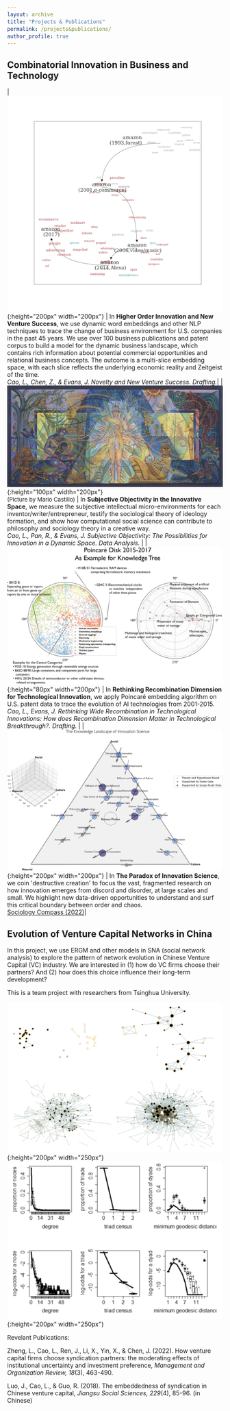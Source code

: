 ```yaml
---
layout: archive
title: "Projects & Publications"
permalink: /projects&publications/
author_profile: true
---
```


Combinatorial Innovation in Business and Technology
-----

| ![amazon2](amazon2.png){:height="200px" width="200px"} | In <strong>Higher Order Innovation and New Venture Success</strong>, we use dynamic word embeddings and other NLP techniques to trace the change of business environment for U.S. companies in the past 45 years. We use over 100 business publications and patent corpus to build a model for the dynamic business landscape, which contains rich information about potential commercial opportunities and relational business concepts. The outcome is a multi-slice embedding space, with each slice reflects the underlying economic reality and Zeitgeist of the time.<br>*Cao, L., Chen, Z., & Evans, J. Novelty and New Venture Success. Drafting.*| 
| ![breath](breath.jpg){:height="100px" width="200px"}<br><font size=2>(Picture by Mario Castillo)</font> | In <strong>Subjective Objectivity in the Innovative Space</strong>, we measure the subjective intellectual micro-environments for each inventor/writer/entrepreneur, testify the sociological theory of ideology formation, and show how computational social science can contribute to philosophy and sociology theory in a creative way. <br>*Cao, L., Pan, R., & Evans, J. Subjective Objectivity: The Possibilities for Innovation in a Dynamic Space. Data Analysis.* | 
| ![poincare](poincare.png){:height="80px" width="200px"} | In <strong>Rethinking Recombination Dimension for Technological Innovation</strong>, we apply Poincaré embedding algorithm on U.S. patent data to trace the evolution of AI technologies from 2001-2015. <br>*Cao, L., Evans, J. Rethinking Wide Recombination in Technological Innovations: How does Recombination Dimension Matter in Technological Breakthrough?. Drafting.* | 
| ![triangle](triangle.jpg){:height="200px" width="200px"} | In <strong>The Paradox of Innovation Science</strong>, we coin 'destructive creation' to focus the vast, fragmented research on how innovation emerges from discord and disorder, at large scales and small. We highlight new data-driven opportunities to understand and surf this critical boundary between order and chaos. <br>[Sociology Compass (2022)](https://compass.onlinelibrary.wiley.com/doi/full/10.1111/soc4.13043)| 


Evolution of Venture Capital Networks in China
------
In this project, we use ERGM and other models in SNA (social network analysis) to explore the pattern of network evolution in Chinese Venture Capital (VC) industry. We are interested in (1) how do VC firms choose their partners? And (2) how does this choice influence their long-term development?

This is a team project with researchers from Tsinghua University.

![ERGM1](ERGM1.png){:height="200px" width="250px"}![ERGM2](ERGM2.png){:height="200px" width="250px"}

Revelant Publications:

Zheng, L., Cao, L., Ren, J., Li, X., Yin, X., & Chen, J. (2022). How venture capital firms choose syndication partners: the moderating effects of institutional uncertainty and investment preference, *Management and Organization Review, 18*(3), 463-490. 

Luo, J., Cao, L., & Guo, R. (2018). The embeddedness of syndication in Chinese venture capital, *Jiangsu Social Sciences, 229*(4), 85-96. (in Chinese)
